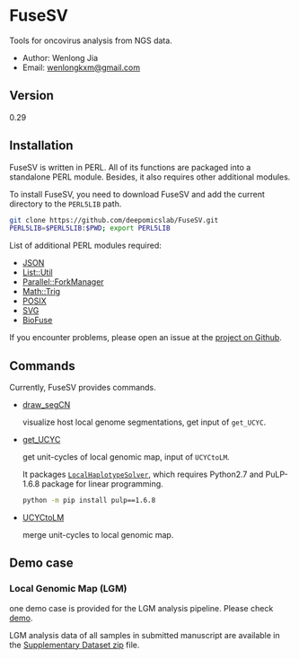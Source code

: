 # FuseSV

Tools for oncovirus analysis from NGS data.

- Author: Wenlong Jia
- Email:  wenlongkxm@gmail.com

## Version
0.29

## Installation

FuseSV is written in PERL. All of its functions are packaged into a standalone PERL module. Besides, it also requires other additional modules.

To install FuseSV, you need to download FuseSV and add the current directory to the `PERL5LIB` path.
```bash
git clone https://github.com/deepomicslab/FuseSV.git
PERL5LIB=$PERL5LIB:$PWD; export PERL5LIB
```
List of additional PERL modules required:
- [JSON](https://metacpan.org/pod/JSON)
- [List::Util](https://metacpan.org/pod/List::Util)
- [Parallel::ForkManager](https://metacpan.org/pod/Parallel::ForkManager)
- [Math::Trig](https://metacpan.org/pod/Math::Trig)
- [POSIX](https://metacpan.org/pod/distribution/perl/ext/POSIX/lib/POSIX.pod)
- [SVG](https://metacpan.org/pod/SVG)
- [BioFuse](https://github.com/Nobel-Justin/BioFuse)

If you encounter problems, please open an issue at the [project on Github](https://github.com/deepomicslab/FuseSV).

## Commands

Currently, FuseSV provides commands.

- [draw_segCN](./manual/draw_segCN.md)

  visualize host local genome segmentations, get input of `get_UCYC`.

- [get_UCYC](./manual/get_UCYC.md)
  
  get unit-cycles of local genomic map, input of `UCYCtoLM`.

  It packages [`LocalHaplotypeSolver`](https://github.com/deepomicslab/LocalHaplotypeSolver), which requires Python2.7 and PuLP-1.6.8 package for linear programming.

  ```bash
  python -m pip install pulp==1.6.8
  ```

- [UCYCtoLM](./manual/UCYCtoLM.md)

  merge unit-cycles to local genomic map.

## Demo case

### Local Genomic Map (LGM)

one demo case is provided for the LGM analysis pipeline. Please check [demo](./demo/LGM).

LGM analysis data of all samples in submitted manuscript are available in the [Supplementary Dataset zip](./demo/LGM/Supplementary_Dataset.zip) file.
